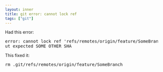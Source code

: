 ```yaml
---
layout: inner
title: git error: cannot lock ref
tags: ["git"]
---
```

Had this error:
<pre>
error: cannot lock ref 'refs/remotes/origin/feature/SomeBranch': ref refs/remotes/origin/feature/SomeBranch is at SOME_SHA b
ut expected SOME_OTHER_SHA
</pre>

This fixed it:
<pre>
rm .git/refs/remotes/origin/feature/SomeBranch
</pre>
